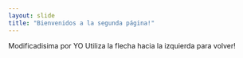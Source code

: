 ```yaml
---
layout: slide
title: "Bienvenidos a la segunda página!"
---
```

Modificadisima por YO
Utiliza la flecha hacia la izquierda para volver!
